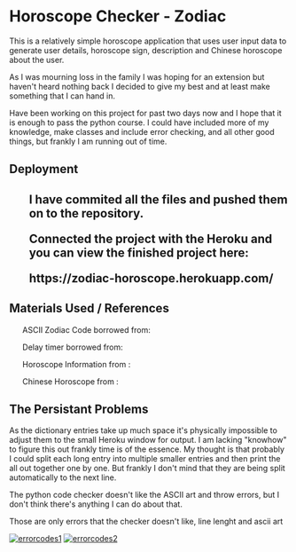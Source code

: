 <h1> Horoscope Checker - Zodiac </h1>
<p> This is a relatively simple horoscope application that uses user input data to generate user details, horoscope sign, description and Chinese horoscope about the user. </p>
<p> As I was mourning loss in the family I was hoping for an extension but haven't heard nothing back I decided to give my best and at least make something that I can hand in.</p>
<p> Have been working on this project for past two days now and I hope that it is enough to pass the python course. I could have included more of my knowledge, make classes and include error checking, and all other good things, but frankly I am running out of time.</p>
<h2>Deployment<h2>
    <ul>I have commited all the files and pushed them on to the repository. </ul>
    <ul>Connected the project with the Heroku and you can view the finished project here:</ul>
    <ul>https://zodiac-horoscope.herokuapp.com/ </ul>

<h2> Materials Used / References</h2>
    <ul>ASCII Zodiac Code borrowed from: <A HREF = "https://ascii.co.uk/art/zodiac"></A></ul>
    <ul>Delay timer borrowed from: <A HREF = "https://realpython.com/python-sleep/"></A></ul>
    <ul>Horoscope Information from : <A HREF = "https://www.allure.com/story/zodiac-sign-personality-traits-dates"></A></ul>
    <ul>Chinese Horoscope from : <A HREF = "https://www.oprahdaily.com/life/a35119928/chinese-zodiac-signs/"></A></ul>

 <h2> The Persistant Problems </h2>
 <p> As the dictionary entries take up much space it's physically impossible to adjust them to the small Heroku window for output. I am lacking "knowhow" to figure this out frankly time is of the essence. My thought is that probably I could split each long entry into multiple smaller entries and then print the all out together one by one. But frankly I don't mind that they are being split automatically to the next line. </p>
 <p> The python code checker doesn't like the ASCII art and throw errors, but I don't think there's anything I can do about that.</p>
 <p> Those are only errors that the checker doesn't like, line lenght and ascii art</p>
<a href="https://ibb.co/cvhhGbL"><img src="https://i.ibb.co/j5kkcVR/errorcodes1.png" alt="errorcodes1" border="0"></a>
<a href="https://ibb.co/KVStp9q"><img src="https://i.ibb.co/TPdQxH8/errorcodes2.png" alt="errorcodes2" border="0"></a>


